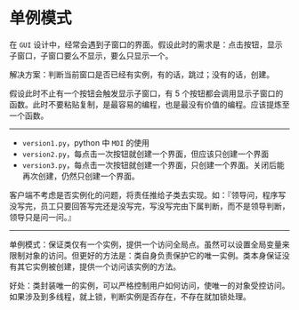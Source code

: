 # 单例模式

在 `GUI` 设计中，经常会遇到子窗口的界面。假设此时的需求是：点击按钮，显示子窗口，子窗口要么不显示，要么只显示一个。

解决方案：判断当前窗口是否已经有实例，有的话，跳过；没有的话，创建。

假设此时不止有一个按钮会触发显示子窗口，有 5 个按钮都会调用显示子窗口的函数。此时不要粘贴复制，是最容易的编程，也是最没有价值的编程。应该提炼至一个函数。

---

- `version1.py`，python 中 `MDI` 的使用
- `version2.py`，每点击一次按钮就创建一个界面，但应该只创建一个界面
- `version3.py`，每点击一次按钮就创建一个界面，只创建一个界面。关闭后能再次创建，仍然只创建一个界面。

客户端不考虑是否实例化的问题，将责任推给子类去实现。如：『领导问，程序写没写完，员工只要回答写完还是没写完，写没写完由下属判断，而不是领导判断，领导只是问一问。』

---

单例模式：保证类仅有一个实例，提供一个访问全局点。虽然可以设置全局变量来限制对象的访问。但更好的方法是：类自身负责保护它的唯一实例。类本身保证没有其它实例被创建，提供一个访问该实例的方法。

好处：类封装唯一的实例，可以严格控制用户如何访问，使唯一的对象受控访问。如果涉及到多线程，就上锁，判断实例是否存在，不存在就加锁处理。